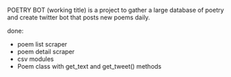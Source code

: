 POETRY BOT (working title) is a project to gather a large database of poetry and create twitter bot that posts new poems daily.

done:
- poem list scraper
- poem detail scraper
- csv modules
- Poem class with get_text and get_tweet() methods
